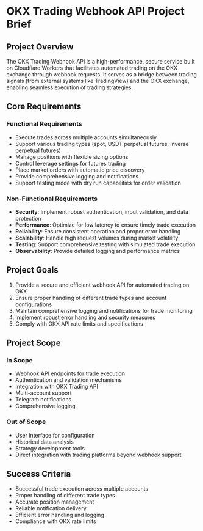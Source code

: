 # OKX Trading Webhook API Project Brief

## Project Overview
The OKX Trading Webhook API is a high-performance, secure service built on Cloudflare Workers that facilitates automated trading on the OKX exchange through webhook requests. It serves as a bridge between trading signals (from external systems like TradingView) and the OKX exchange, enabling seamless execution of trading strategies.

## Core Requirements

### Functional Requirements
- Execute trades across multiple accounts simultaneously
- Support various trading types (spot, USDT perpetual futures, inverse perpetual futures)
- Manage positions with flexible sizing options
- Control leverage settings for futures trading
- Place market orders with automatic price discovery
- Provide comprehensive logging and notifications
- Support testing mode with dry run capabilities for order validation

### Non-Functional Requirements
- **Security**: Implement robust authentication, input validation, and data protection
- **Performance**: Optimize for low latency to ensure timely trade execution
- **Reliability**: Ensure consistent operation and proper error handling
- **Scalability**: Handle high request volumes during market volatility
- **Testing**: Support comprehensive testing with simulated trade execution
- **Observability**: Provide detailed logging and performance metrics

## Project Goals
1. Provide a secure and efficient webhook API for automated trading on OKX
2. Ensure proper handling of different trade types and account configurations
3. Maintain comprehensive logging and notifications for trade monitoring
4. Implement robust error handling and security measures
5. Comply with OKX API rate limits and specifications

## Project Scope
### In Scope
- Webhook API endpoints for trade execution
- Authentication and validation mechanisms
- Integration with OKX Trading API
- Multi-account support
- Telegram notifications
- Comprehensive logging

### Out of Scope
- User interface for configuration
- Historical data analysis
- Strategy development tools
- Direct integration with trading platforms beyond webhook support

## Success Criteria
- Successful trade execution across multiple accounts
- Proper handling of different trade types
- Accurate position management
- Reliable notification delivery
- Efficient error handling and logging
- Compliance with OKX rate limits

